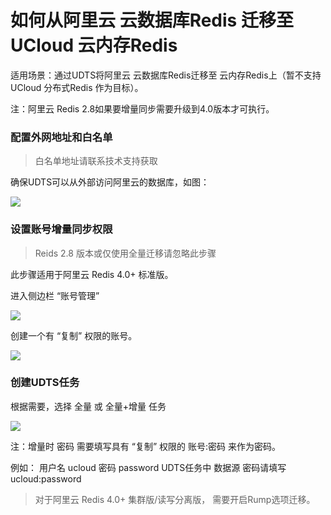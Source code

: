 # 如何从阿里云 云数据库Redis 迁移至UCloud 云内存Redis

适用场景：通过UDTS将阿里云 云数据库Redis迁移至 云内存Redis上（暂不支持UCloud 分布式Redis 作为目标）。

注：阿里云 Redis 2.8如果要增量同步需要升级到4.0版本才可执行。

### 配置外网地址和白名单

> 白名单地址请联系技术支持获取

确保UDTS可以从外部访问阿里云的数据库，如图：

![](http://antman-docs.cn-bj.ufileos.com/aliredis001.png)

### 设置账号增量同步权限

> Reids 2.8 版本或仅使用全量迁移请忽略此步骤

此步骤适用于阿里云 Redis 4.0+ 标准版。

进入侧边栏 “账号管理”

![](http://antman-docs.cn-bj.ufileos.com/aliredis002.png)

创建一个有 “复制” 权限的账号。

![](http://antman-docs.cn-bj.ufileos.com/aliredis003.png)

### 创建UDTS任务

根据需要，选择 全量 或 全量+增量 任务

![](http://antman-docs.cn-bj.ufileos.com/aliredis004.png)

注：增量时 密码 需要填写具有 “复制” 权限的  账号:密码  来作为密码。

例如： 用户名 ucloud  密码 password  UDTS任务中 数据源 密码请填写 ucloud:password

> 对于阿里云 Redis 4.0+ 集群版/读写分离版， 需要开启Rump选项迁移。
